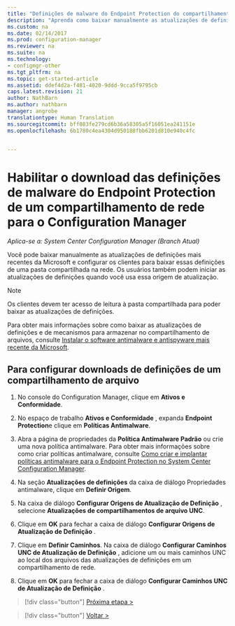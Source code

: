 ```yaml
---
title: "Definições de malware do Endpoint Protection do compartilhamento de rede | Microsoft Docs"
description: "Aprenda como baixar manualmente as atualizações de definições mais recentes da Microsoft e configurar os clientes para baixar essas definições."
ms.custom: na
ms.date: 02/14/2017
ms.prod: configuration-manager
ms.reviewer: na
ms.suite: na
ms.technology:
- configmgr-other
ms.tgt_pltfrm: na
ms.topic: get-started-article
ms.assetid: ddef4d2a-f481-4020-9ddd-9cca5f9795cb
caps.latest.revision: 21
author: NathBarn
ms.author: nathbarn
manager: angrobe
translationtype: Human Translation
ms.sourcegitcommit: bff083fe279cd6b36a58305a5f16051ea241151e
ms.openlocfilehash: 6b1780c4ea4304d950188fbb6201d810e940c4fc


---
```


# <a name="enable-endpoint-protection-malware-definitions-to-download-from-a-network-share-for-configuration-manager"></a>Habilitar o download das definições de malware do Endpoint Protection de um compartilhamento de rede para o Configuration Manager

*Aplica-se a: System Center Configuration Manager (Branch Atual)*

 Você pode baixar manualmente as atualizações de definições mais recentes da Microsoft e configurar os clientes para baixar essas definições de uma pasta compartilhada na rede. Os usuários também podem iniciar as atualizações de definições quando você usa essa origem de atualização.

> [!NOTE]
>  Os clientes devem ter acesso de leitura à pasta compartilhada para poder baixar as atualizações de definições.

 Para obter mais informações sobre como baixar as atualizações de definições e de mecanismos para armazenar no compartilhamento de arquivos, consulte [Instalar o software antimalware e antispyware mais recente da Microsoft](http://www.microsoft.com/security/portal/Definitions/HowToForeFront.aspx).

## <a name="to-configure-definition-downloads-from-a-file-share"></a>Para configurar downloads de definições de um compartilhamento de arquivo

1.  No console do Configuration Manager, clique em **Ativos e Conformidade**.

2.  No espaço de trabalho **Ativos e Conformidade** , expanda **Endpoint Protection**e clique em **Políticas Antimalware**.

3.  Abra a página de propriedades da **Política Antimalware Padrão** ou crie uma nova política antimalware. Para obter mais informações sobre como criar políticas antimalware, consulte [Como criar e implantar políticas antimalware para o Endpoint Protection no System Center Configuration Manager](endpoint-antimalware-policies.md).

4.  Na seção **Atualizações de definições** da caixa de diálogo Propriedades antimalware, clique em **Definir Origem**.

5.  Na caixa de diálogo **Configurar Origens de Atualização de Definição** , selecione **Atualizações de compartilhamentos de arquivo UNC**.

6.  Clique em **OK** para fechar a caixa de diálogo **Configurar Origens de Atualização de Definição** .

7.  Clique em **Definir Caminhos**. Na caixa de diálogo **Configurar Caminhos UNC de Atualização de Definição** , adicione um ou mais caminhos UNC ao local dos arquivos das atualizações de definições em um compartilhamento de rede.

8.  Clique em **OK** para fechar a caixa de diálogo **Configurar Caminhos UNC de Atualização de Definição** .


> [!div class="button"]
[Próxima etapa >](endpoint-antimalware-policies.md)

> [!div class="button"]
[Voltar >](endpoint-configure-alerts.md)



<!--HONumber=Dec16_HO3-->


